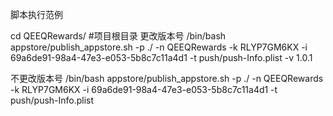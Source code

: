 脚本执行范例

cd QEEQRewards/  #项目根目录
更改版本号
/bin/bash appstore/publish_appstore.sh -p ./ -n QEEQRewards -k RLYP7GM6KX -i 69a6de91-98a4-47e3-e053-5b8c7c11a4d1 -t push/push-Info.plist -v 1.0.1

不更改版本号
/bin/bash appstore/publish_appstore.sh -p ./ -n QEEQRewards -k RLYP7GM6KX -i 69a6de91-98a4-47e3-e053-5b8c7c11a4d1 -t push/push-Info.plist
